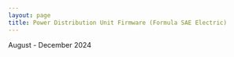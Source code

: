 ```yaml
---
layout: page
title: Power Distribution Unit Firmware (Formula SAE Electric)
---
```

August - December 2024